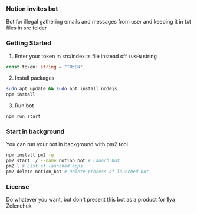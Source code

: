### Notion invites bot
Bot for illegal gathering emails and messages from user and keeping it in txt files in src folder

### Getting Started
1) Enter your token in src/index.ts file instead off `TOKEN` string
```typescript
const token: string = "TOKEN";
```
2) Install packages
```bash
sudo apt update && sudo apt install nodejs
npm install
```
3) Run bot
```bash
npm run start
```
### Start in background
You can run your bot in background with pm2 tool
```bash
npm install pm2 -g
pm2 start ./ --name notion_bot # Launch bot
pm2 l # List of launched apps
pm2 delete notion_bot # Delete process of launched bot
```

### License
Do whatever you want, but don't present this bot as a product for Ilya Zelenchuk 
